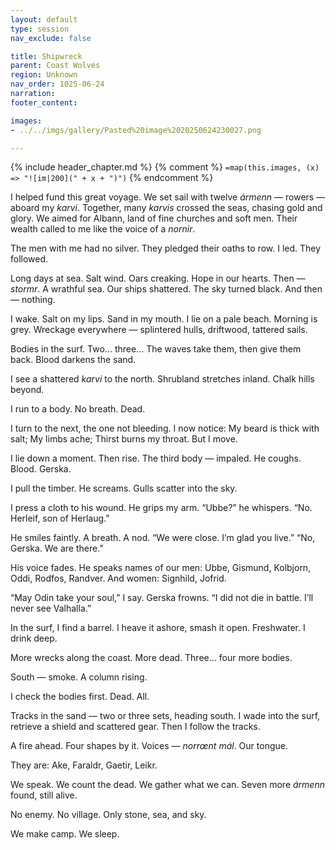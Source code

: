 ```yaml
---
layout: default
type: session
nav_exclude: false

title: Shipwreck
parent: Coast Wolves
region: Unknown
nav_order: 1025-06-24
narration: 
footer_content: 

images:
- ../../imgs/gallery/Pasted%20image%2020250624230027.png

---
```


{% include header_chapter.md %}
{% comment %}
`=map(this.images, (x) => "![im|200](" + x + ")")`
{% endcomment %}

I helped fund this great voyage.
We set sail with twelve *ármenn* — rowers — aboard my *karvi*.
Together, many *karvis* crossed the seas, chasing gold and glory.
We aimed for Albann, land of fine churches and soft men.
Their wealth called to me like the voice of a *nornir*.

The men with me had no silver.
They pledged their oaths to row.
I led.
They followed.

Long days at sea.
Salt wind. Oars creaking.
Hope in our hearts.
Then — *stormr*.
A wrathful sea.
Our ships shattered.
The sky turned black.
And then — nothing.

I wake.
Salt on my lips.
Sand in my mouth.
I lie on a pale beach.
Morning is grey.
Wreckage everywhere — splintered hulls, driftwood, tattered sails.

Bodies in the surf.
Two... three...
The waves take them, then give them back.
Blood darkens the sand.

I see a shattered *karvi* to the north.
Shrubland stretches inland.
Chalk hills beyond.

I run to a body.
No breath.
Dead.

I turn to the next, the one not bleeding.
I now notice:
My beard is thick with salt;
My limbs ache;
Thirst burns my throat.
But I move.

I lie down a moment.
Then rise.
The third body — impaled.
He coughs. Blood.
Gerska.

I pull the timber.
He screams.
Gulls scatter into the sky.

I press a cloth to his wound.
He grips my arm.
“Ubbe?” he whispers.
“No. Herleif, son of Herlaug.”

He smiles faintly.
A breath. A nod.
“We were close. I’m glad you live.”
“No, Gerska. We are there.”

His voice fades.
He speaks names of our men:
Ubbe, Gismund, Kolbjorn, Oddi, Rodfos, Randver.
And women:
Signhild, Jofrid.

“May Odin take your soul,” I say.
Gerska frowns.
“I did not die in battle. I’ll never see Valhalla.”

In the surf, I find a barrel.
I heave it ashore, smash it open.
Freshwater. I drink deep.

More wrecks along the coast.
More dead.
Three... four more bodies.

South — smoke. A column rising.

I check the bodies first.
Dead. All.

Tracks in the sand — two or three sets, heading south.
I wade into the surf, retrieve a shield and scattered gear.
Then I follow the tracks.

A fire ahead.
Four shapes by it.
Voices — *norrœnt mál*. Our tongue.

They are:
Ake, Faraldr, Gaetir, Leikr.

We speak. We count the dead.
We gather what we can.
Seven more *ármenn* found, still alive.

No enemy. No village.
Only stone, sea, and sky.

We make camp.
We sleep.
